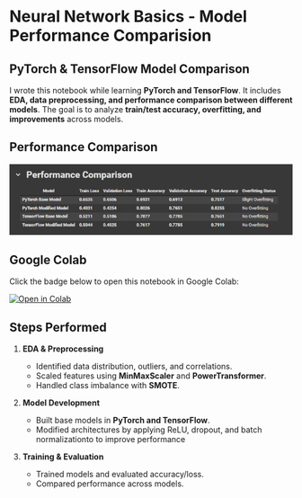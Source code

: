 # Neural Network Basics - Model Performance Comparision  
## PyTorch & TensorFlow Model Comparison

I wrote this notebook while learning **PyTorch and TensorFlow**. It includes **EDA, data preprocessing, and performance comparison between different models**. The goal is to analyze **train/test accuracy, overfitting, and improvements** across models.

## Performance Comparison

![Performance Comparison](pc.png)

## Google Colab  

Click the badge below to open this notebook in Google Colab:  

[![Open in Colab](https://colab.research.google.com/assets/colab-badge.svg)](https://colab.research.google.com/drive/1A5Y7ui_vriAvQkr44ndtdYW2i2xkUlkh?usp=sharing)

## Steps Performed

1. **EDA & Preprocessing**  
   - Identified data distribution, outliers, and correlations.  
   - Scaled features using **MinMaxScaler** and **PowerTransformer**.  
   - Handled class imbalance with **SMOTE**.

2. **Model Development**  
   - Built base models in **PyTorch and TensorFlow**. 
   - Modified architectures by applying ReLU, dropout, and batch normalizationto to improve performance

3. **Training & Evaluation**  
   - Trained models and evaluated accuracy/loss.  
   - Compared performance across models.  


